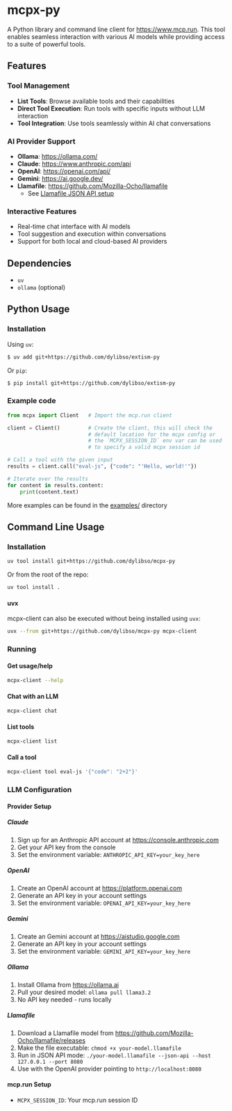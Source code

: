 # mcpx-py

A Python library and command line client for https://www.mcp.run. This tool enables seamless interaction with various AI models while providing access to a suite of powerful tools.

## Features

### Tool Management
- **List Tools**: Browse available tools and their capabilities
- **Direct Tool Execution**: Run tools with specific inputs without LLM interaction
- **Tool Integration**: Use tools seamlessly within AI chat conversations

### AI Provider Support
- **Ollama**: https://ollama.com/
- **Claude**: https://www.anthropic.com/api
- **OpenAI**: https://openai.com/api/
- **Gemini**: https://ai.google.dev/
- **Llamafile**: https://github.com/Mozilla-Ocho/llamafile
  - See [Llamafile JSON API setup](https://github.com/Mozilla-Ocho/llamafile?tab=readme-ov-file#json-api-quickstart)

### Interactive Features
- Real-time chat interface with AI models
- Tool suggestion and execution within conversations
- Support for both local and cloud-based AI providers

## Dependencies

- `uv`
- `ollama` (optional)

## Python Usage

### Installation

Using `uv`:

```bash
$ uv add git+https://github.com/dylibso/extism-py
```

Or `pip`:

```bash
$ pip install git+https://github.com/dylibso/extism-py
```

### Example code

```python
from mcpx import Client   # Import the mcp.run client

client = Client()         # Create the client, this will check the
                          # default location for the mcpx config or
                          # the `MCPX_SESSION_ID` env var can be used
                          # to specify a valid mcpx session id

# Call a tool with the given input
results = client.call("eval-js", {"code": "'Hello, world!'"})

# Iterate over the results
for content in results.content:
    print(content.text)
```

More examples can be found in the [examples/](https://github.com/dylibso/mcpx-py/tree/main/examples) directory

## Command Line Usage

### Installation

```sh
uv tool install git+https://github.com/dylibso/mcpx-py
```

Or from the root of the repo:

```sh
uv tool install .
```

#### uvx

mcpx-client can also be executed without being installed using `uvx`:

```sh
uvx --from git+https://github.com/dylibso/mcpx-py mcpx-client
```

### Running

#### Get usage/help

```sh
mcpx-client --help
```

#### Chat with an LLM

```sh
mcpx-client chat
```

#### List tools

```sh
mcpx-client list
```

#### Call a tool

```sh
mcpx-client tool eval-js '{"code": "2+2"}'
```

### LLM Configuration

#### Provider Setup

##### Claude
1. Sign up for an Anthropic API account at https://console.anthropic.com
2. Get your API key from the console
3. Set the environment variable: `ANTHROPIC_API_KEY=your_key_here`

##### OpenAI
1. Create an OpenAI account at https://platform.openai.com
2. Generate an API key in your account settings
3. Set the environment variable: `OPENAI_API_KEY=your_key_here`

##### Gemini
1. Create an Gemini account at https://aistudio.google.com
2. Generate an API key in your account settings
3. Set the environment variable: `GEMINI_API_KEY=your_key_here`

##### Ollama
1. Install Ollama from https://ollama.ai
2. Pull your desired model: `ollama pull llama3.2`
3. No API key needed - runs locally

##### Llamafile
1. Download a Llamafile model from https://github.com/Mozilla-Ocho/llamafile/releases
2. Make the file executable: `chmod +x your-model.llamafile`
3. Run in JSON API mode: `./your-model.llamafile --json-api --host 127.0.0.1 --port 8080`
4. Use with the OpenAI provider pointing to `http://localhost:8080`

#### mcp.run Setup

- `MCPX_SESSION_ID`: Your mcp.run session ID


